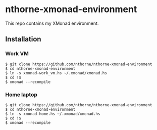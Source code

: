 # nthorne-xmonad-environment

This repo contains my XMonad environment.

## Installation

### Work VM
    $ git clone https://github.com/nthorne/nthorne-xmonad-environment
    $ cd nthorne-xmonad-environment
    $ ln -s xmonad-work_vm.hs ~/.xmonad/xmonad.hs
    $ cd !$
    $ xmonad --recompile


### Home laptop
    $ git clone https://github.com/nthorne/nthorne-xmonad-environment
    $ cd nthorne-xmonad-environment
    $ ln -s xmonad-home.hs ~/.xmonad/xmonad.hs
    $ cd !$
    $ xmonad --recompile
